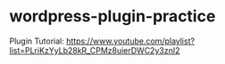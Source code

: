 # wordpress-plugin-practice
Plugin Tutorial: https://www.youtube.com/playlist?list=PLriKzYyLb28kR_CPMz8uierDWC2y3znI2
